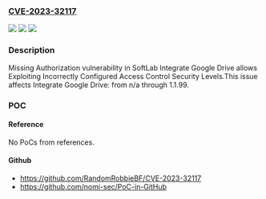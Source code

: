 ### [CVE-2023-32117](https://cve.mitre.org/cgi-bin/cvename.cgi?name=CVE-2023-32117)
![](https://img.shields.io/static/v1?label=Product&message=Integrate%20Google%20Drive&color=blue)
![](https://img.shields.io/static/v1?label=Version&message=n%2Fa&color=blue)
![](https://img.shields.io/static/v1?label=Vulnerability&message=CWE-862%20Missing%20Authorization&color=brighgreen)

### Description

Missing Authorization vulnerability in SoftLab Integrate Google Drive allows Exploiting Incorrectly Configured Access Control Security Levels.This issue affects Integrate Google Drive: from n/a through 1.1.99.

### POC

#### Reference
No PoCs from references.

#### Github
- https://github.com/RandomRobbieBF/CVE-2023-32117
- https://github.com/nomi-sec/PoC-in-GitHub

